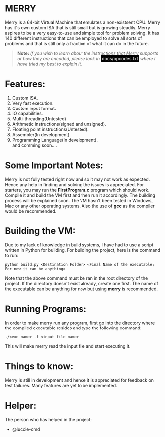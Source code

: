 # MERRY

Merry is  a 64-bit Virtual Machine that emulates a non-existsent CPU. Merry has it's own custom ISA that is still small but is growing steadily. Merry aspires to be a very easy-to-use and simple tool for problem solving. It has 140 different instructions that can be employed to solve all sorts of problems and that is still only a fraction of what it can do in the future.

> **Note:**
>_If you wish to learn about the instructions that Merry supports or how they are encoded, please look in_ <span style="background-color: #000000; color: white; padding: 0.2em;">docs/opcodes.txt</span> _where I have tried my best to explain it._

# Features:
1. Custom ISA.
2. Very fast execution.
3. Custom input format.
4. IO capabilities.
5. Multi-threading(Untested)
6. Arithmetic instructions(signed and unsigned).
7. Floating point instructions(Untested).
8. Assembler(In development).
9. Programming Language(In development).  
and comming soon....

# Some Important Notes:
Merry is not fully tested right now and so it may not work as expected. Hence any help in finding and solving the issues is appreciated. For starters, you may run the **FirstProgram.c** program which should work. Compile it and build the VM first and then run it accordingly. The building process will be explained soon. The VM hasn't been tested in Windows, Mac or any other operating systems. Also the use of **gcc** as the compiler would be recommended.

# Building the VM:
Due to my lack of knowledge in build systems, I have had to use a script written in Python for building. For building the project, here is the command to run:
```
python build.py <Destination Folder> <Final Name of the executable; For now it can be anything>
```
Note that the above command must be ran in the root directory of the project. If the directory doesn't exist already, create one first. The name of the executable can be anything for now but using **merry** is recommended.

# Running Programs:
In order to make merry run any program, first go into the directory where the compiled executable resides and type the following command:
```
./<exe name> -f <input file name>
```

This will make merry read the input file and start executing it. 

# Things to know:
Merry is still in development and hence it is appreciated for feedback on test failures. Many features are yet to be implemented. 

# Helper:
The person who has helped in the project:
- @luccie-cmd